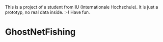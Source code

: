 This is a project of a student from IU (Internationale Hochschule). It is just a prototyp, no real data inside. :-) Have fun.
# GhostNetFishing
